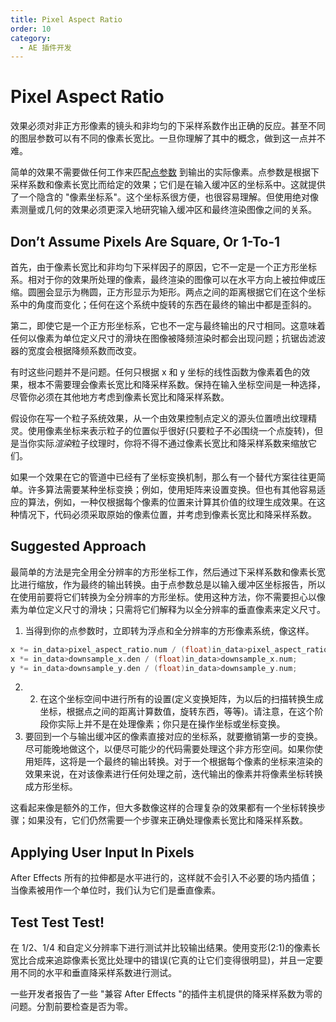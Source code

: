 ```yaml
---
title: Pixel Aspect Ratio
order: 10
category:
  - AE 插件开发
---
```


# Pixel Aspect Ratio

效果必须对非正方形像素的镜头和非均匀的下采样系数作出正确的反应。甚至不同的图层参数可以有不同的像素长宽比。一旦你理解了其中的概念，做到这一点并不难。

简单的效果不需要做任何工作来匹配[点参数](.../effect-basics/parameters.html) 到输出的实际像素。点参数是根据下采样系数和像素长宽比而给定的效果；它们是在输入缓冲区的坐标系中。这就提供了一个隐含的 "像素坐标系"。这个坐标系很方便，也很容易理解。但使用绝对像素测量或几何的效果必须更深入地研究输入缓冲区和最终渲染图像之间的关系。

## Don’t Assume Pixels Are Square, Or 1-To-1

首先，由于像素长宽比和非均匀下采样因子的原因，它不一定是一个正方形坐标系。相对于你的效果所处理的像素，最终渲染的图像可以在水平方向上被拉伸或压缩。圆圈会显示为椭圆，正方形显示为矩形。两点之间的距离根据它们在这个坐标系中的角度而变化；任何在这个系统中旋转的东西在最终的输出中都是歪斜的。

第二，即使它是一个正方形坐标系，它也不一定与最终输出的尺寸相同。这意味着任何以像素为单位定义尺寸的滑块在图像被降频渲染时都会出现问题；抗锯齿滤波器的宽度会根据降频系数而改变。

有时这些问题并不是问题。任何只根据 x 和 y 坐标的线性函数为像素着色的效果，根本不需要理会像素长宽比和降采样系数。保持在输入坐标空间是一种选择，尽管你必须在其他地方考虑到像素长宽比和降采样系数。

假设你在写一个粒子系统效果，从一个由效果控制点定义的源头位置喷出纹理精灵。使用像素坐标来表示粒子的位置似乎很好(只要粒子不必围绕一个点旋转)，但是当你实际*渲染*粒子纹理时，你将不得不通过像素长宽比和降采样系数来缩放它们。

如果一个效果在它的管道中已经有了坐标变换机制，那么有一个替代方案往往更简单。许多算法需要某种坐标变换；例如，使用矩阵来设置变换。但也有其他容易适应的算法，例如，一种仅根据每个像素的位置来计算其价值的纹理生成效果。在这种情况下，代码必须采取原始的像素位置，并考虑到像素长宽比和降采样系数。

## Suggested Approach

最简单的方法是完全用全分辨率的方形坐标工作，然后通过下采样系数和像素长宽比进行缩放，作为最终的输出转换。由于点参数总是以输入缓冲区坐标报告，所以在使用前要将它们转换为全分辨率的方形坐标。使用这种方法，你不需要担心以像素为单位定义尺寸的滑块；只需将它们解释为以全分辨率的垂直像素来定义尺寸。

1. 当得到你的点参数时，立即转为浮点和全分辨率的方形像素系统，像这样。

```cpp
x *= in_data>pixel_aspect_ratio.num / (float)in_data>pixel_aspect_ratio.den;
x *= in_data>downsample_x.den / (float)in_data>downsample_x.num;
y *= in_data>downsample_y.den / (float)in_data>downsample_y.num;

```

2. 2. 在这个坐标空间中进行所有的设置(定义变换矩阵，为以后的扫描转换生成坐标，根据点之间的距离计算数值，旋转东西，等等)。请注意，在这个阶段你实际上并不是在处理像素；你只是在操作坐标或坐标变换。
3. 要回到一个与输出缓冲区的像素直接对应的坐标系，就要撤销第一步的变换。尽可能晚地做这个，以便尽可能少的代码需要处理这个非方形空间。如果你使用矩阵，这将是一个最终的输出转换。对于一个根据每个像素的坐标来渲染的效果来说，在对该像素进行任何处理之前，迭代输出的像素并将像素坐标转换成方形坐标。

这看起来像是额外的工作，但大多数像这样的合理复杂的效果都有一个坐标转换步骤；如果没有，它们仍然需要一个步骤来正确处理像素长宽比和降采样系数。

## Applying User Input In Pixels

After Effects 所有的拉伸都是水平进行的，这样就不会引入不必要的场内插值；当像素被用作一个单位时，我们认为它们是垂直像素。

## Test Test Test!

在 1/2、1/4 和自定义分辨率下进行测试并比较输出结果。使用变形(2:1)的像素长宽比合成来追踪像素长宽比处理中的错误(它真的让它们变得很明显)，并且一定要用不同的水平和垂直降采样系数进行测试。

一些开发者报告了一些 "兼容 After Effects "的插件主机提供的降采样系数为零的问题。分割前要检查是否为零。
